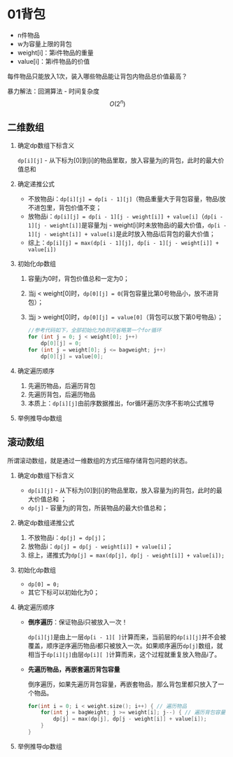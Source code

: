# 01背包

- n件物品
- w为容量上限的背包
- weight[i]：第i件物品的重量
- value[i]：第i件物品的价值

每件物品只能放入1次，装入哪些物品能让背包内物品总价值最高？

暴力解法：回溯算法 - 时间复杂度$$O(2^n)$$

## 二维数组

1. 确定dp数组下标含义

    `dp[i][j]` - 从下标为[0]到[i]的物品里取，放入容量为j的背包，此时的最大价值总和

2. 确定递推公式

    - 不放物品i：`dp[i][j] = dp[i - 1][j]`（物品重量大于背包容量，物品i放不进包里，背包价值不变；
    - 放物品i：`dp[i][j] = dp[i - 1][j - weight[i]] + value[i]`（`dp[i - 1][j - weight[i]]`是容量为j - weight[i]时未放物品i的最大价值，`dp[i - 1][j - weight[i]] + value[i]`是此时放入物品i后背包的最大价值；
    - 综上：`dp[i][j] = max(dp[i - 1][j], dp[i - 1][j - weight[i]] + value[i])`


3. 初始化dp数组
    1. 容量j为0时，背包价值总和一定为0；

    2. 当j < weight[0]时，`dp[0][j] = 0`(背包容量比第0号物品小，放不进背包）；

    3. 当j > weight[0]时，`dp[0][j] = value[0]`（背包可以放下第0号物品）；

        ```c++
        //参考代码如下，全部初始化为0则可省略第一个for循环
        for (int j = 0; j < weight[0]; j++)
            dp[0][j] = 0;
        for (int j = weight[0]; j <= bagweight; j++) 
            dp[0][j] = value[0];
        ```


4. 确定遍历顺序

    1. 先遍历物品，后遍历背包
    2. 先遍历背包，后遍历物品
    3. 本质上：`dp[i][j]`由前序数据推出，for循环遍历次序不影响公式推导


5. 举例推导dp数组

## 滚动数组

所谓滚动数组，就是通过一维数组的方式压缩存储背包问题的状态。

1. 确定dp数组下标含义
    - `dp[i][j]` - 从下标为[0]到[i]的物品里取，放入容量为j的背包，此时的最大价值总和 ；
    - `dp[j]` - 容量为j的背包，所装物品的最大价值总和；
    
2. 确定dp数组递推公式
    1. 不放物品i：`dp[j] = dp[j]`；
    2. 放物品i：`dp[j] = dp[j - weight[i]] + value[i]`；
    3. 综上，递推式为`dp[j] = max(dp[j], dp[j - weight[i]] + value[i]);`
    
3. 初始化dp数组
    - `dp[0] = 0;`
    - 其它下标可以初始化为0；
    
4. 确定遍历顺序
    - **倒序遍历**：保证物品i只被放入一次！
    
        `dp[i][j]`是由上一层`dp[i - 1][ ]`计算而来，当前层的`dp[i][j]`并不会被覆盖，顺序逆序遍历物品i都只被放入一次。如果顺序遍历`dp[j]`数组，就相当于`dp[i][j]`由层`dp[i][ ]`计算而来，这个过程就重复放入物品i了。
    
    - **先遍历物品，再嵌套遍历背包容量**
    
        倒序遍历，如果先遍历背包容量，再嵌套物品，那么背包里都只放入了一个物品。
        
        ```c++
        for(int i = 0; i < weight.size(); i++) { // 遍历物品
            for(int j = bagWeight; j >= weight[i]; j--) { // 遍历背包容量
                dp[j] = max(dp[j], dp[j - weight[i]] + value[i]);
            }
        }
        ```
    
5. 举例推导dp数组